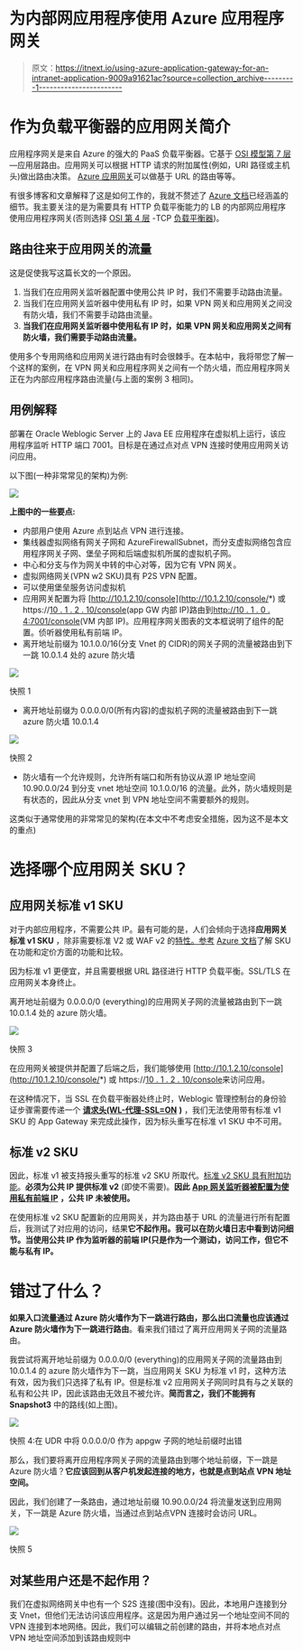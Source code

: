 # 为内部网应用程序使用 Azure 应用程序网关

> 原文：<https://itnext.io/using-azure-application-gateway-for-an-intranet-application-9009a91621ac?source=collection_archive---------1----------------------->

# 作为负载平衡器的应用网关简介

应用程序网关是来自 Azure 的强大的 PaaS 负载平衡器。它基于 [OSI 模型第 7 层](https://www.networkworld.com/article/3239677/the-osi-model-explained-and-how-to-easily-remember-its-7-layers.html) —应用层路由。应用网关可以根据 HTTP 请求的附加属性(例如，URI 路径或主机头)做出路由决策。 [Azure 应用网关](https://docs.microsoft.com/en-us/azure/application-gateway/overview)可以做基于 URL 的路由等等。

有很多博客和文章解释了这是如何工作的，我就不赘述了 [Azure 文档](https://docs.microsoft.com/en-us/azure/application-gateway/quick-create-portal)已经涵盖的细节。我主要关注的是为需要具有 HTTP 负载平衡能力的 LB 的内部网应用程序使用应用程序网关(否则选择 [OSI 第 4 层](https://www.networkworld.com/article/3239677/the-osi-model-explained-and-how-to-easily-remember-its-7-layers.html) -TCP [负载平衡器](https://docs.microsoft.com/en-us/azure/load-balancer/load-balancer-overview))。

## 路由往来于应用网关的流量

这是促使我写这篇长文的一个原因。

1.  当我们在应用网关监听器配置中使用公共 IP 时，我们不需要手动路由流量。
2.  当我们在应用网关监听器中使用私有 IP 时，如果 VPN 网关和应用网关之间没有防火墙，我们不需要手动路由流量。
3.  **当我们在应用网关监听器中使用私有 IP 时，如果 VPN 网关和应用网关之间有防火墙，我们需要手动路由流量。**

使用多个专用网络和应用网关进行路由有时会很棘手。在本帖中，我将带您了解一个这样的案例，在 VPN 网关和应用程序网关之间有一个防火墙，而应用程序网关正在为内部应用程序路由流量(与上面的案例 3 相同)。

## 用例解释

部署在 Oracle Weblogic Server 上的 Java EE 应用程序在虚拟机上运行，该应用程序监听 HTTP 端口 7001。目标是在通过点对点 VPN 连接时使用应用网关访问应用。

以下图(一种非常常见的架构)为例:

![](img/f40551e39d8725ebd04929fe8c29c650.png)

**上图中的一些要点:**

*   内部用户使用 Azure 点到站点 VPN 进行连接。
*   集线器虚拟网络有网关子网和 AzureFirewallSubnet，而分支虚拟网络包含应用程序网关子网、堡垒子网和后端虚拟机所属的虚拟机子网。
*   中心和分支与作为网关中转的中心对等，因为它有 VPN 网关。
*   虚拟网络网关(VPN w2 SKU)具有 P2S VPN 配置。
*   可以使用堡垒服务访问虚拟机
*   应用网关配置为将 [http://10.1.2.10/console](http://10.1.2.10/console/*) 或 https://[10 . 1 . 2 . 10/console](http://10.1.2.10/console/*)(app GW 内部 IP)路由到[http://10 . 1 . 0 . 4:7001/console](http://10.1.0.4:7001/console)(VM 内部 IP)。应用程序网关图表的文本框说明了组件的配置。侦听器使用私有前端 IP。
*   离开地址前缀为 10.1.0.0/16(分支 Vnet 的 CIDR)的网关子网的流量被路由到下一跳 10.0.1.4 处的 azure 防火墙

![](img/2f96d656d2aa8bd28c8c3c4acc614167.png)

快照 1

*   离开地址前缀为 0.0.0.0/0(所有内容)的虚拟机子网的流量被路由到下一跳 azure 防火墙 10.0.1.4

![](img/ec5419e3dc4d3519284ea45ede3c2a59.png)

快照 2

*   防火墙有一个允许规则，允许所有端口和所有协议从源 IP 地址空间 10.90.0.0/24 到分支 vnet 地址空间 10.1.0.0/16 的流量。此外，防火墙规则是有状态的，因此从分支 vnet 到 VPN 地址空间不需要额外的规则。

这类似于通常使用的非常常见的架构(在本文中不考虑安全措施，因为这不是本文的重点)

# 选择哪个应用网关 SKU？

## **应用网关标准 v1 SKU**

对于内部应用程序，不需要公共 IP。最有可能的是，人们会倾向于选择**应用网关标准 v1 SKU** ，除非需要标准 V2 或 WAF v2 的[特性。参考](https://docs.microsoft.com/en-us/azure/application-gateway/overview-v2#feature-comparison-between-v1-sku-and-v2-sku) [Azure 文档](https://docs.microsoft.com/en-us/azure/application-gateway/features)了解 SKU 在功能和定价方面的功能和比较。

因为标准 v1 更便宜，并且需要根据 URL 路径进行 HTTP 负载平衡。SSL/TLS 在应用网关本身终止。

离开地址前缀为 0.0.0.0/0 (everything)的应用网关子网的流量被路由到下一跳 10.0.1.4 处的 azure 防火墙。

![](img/dd18b6acc2f28c90e2030186836e43b5.png)

快照 3

在应用网关被提供并配置了后端之后，我们能够使用 [http://10.1.2.10/console](http://10.1.2.10/console/*) 或 https://[10 . 1 . 2 . 10/console](http://10.1.2.10/console/*)来访问应用。

在这种情况下，当 SSL 在负载平衡器处终止时，Weblogic 管理控制台的身份验证步骤需要传递一个 [**请求头(WL-代理-SSL=ON**](https://www.ateam-oracle.com/post/ssl-offloading-and-weblogic-server) **)** ，我们无法使用带有标准 v1 SKU 的 App Gateway 来完成此操作，因为标头重写在标准 v1 SKU 中不可用。

## 标准 v2 SKU

因此，标准 v1 被支持报头重写的标准 v2 SKU 所取代。[标准 v2 SKU 具有附加功能](https://docs.microsoft.com/en-us/azure/application-gateway/overview-v2#feature-comparison-between-v1-sku-and-v2-sku)。**必须为公共 IP 提供标准 v2** (即使不需要)。**因此** [**App 网关监听器被配置为使用私有前端 IP**](https://docs.microsoft.com/en-us/azure/application-gateway/application-gateway-faq#how-do-i-use-application-gateway-v2-with-only-private-frontend-ip-address) **，公共 IP 未被使用。**

在使用标准 v2 SKU 配置新的应用网关，并为路由基于 URL 的流量进行所有配置后，我测试了对应用的访问，结果**它不起作用。我可以在防火墙日志中看到访问细节。当使用公共 IP 作为监听器的前端 IP(只是作为一个测试)，访问工作，但它不能与私有 IP。**

# 错过了什么？

**如果入口流量通过 Azure 防火墙作为下一跳进行路由，那么出口流量也应该通过 Azure 防火墙作为下一跳进行路由**。看来我们错过了离开应用网关子网的流量路由。

我尝试将离开地址前缀为 0.0.0.0/0 (everything)的应用网关子网的流量路由到 10.0.1.4 的 azure 防火墙作为下一跳，当应用网关 SKU 为标准 v1 时，这种方法有效，因为我们只选择了私有 IP。但是标准 v2 应用网关子网同时具有与之关联的私有和公共 IP，因此该路由无效且不被允许。**简而言之，我们不能拥有 Snapshot3** 中的路线(如上图)。

![](img/228dcdf5235286d197b118efa96a6ddd.png)

快照 4:在 UDR 中将 0.0.0.0/0 作为 appgw 子网的地址前缀时出错

那么，我们要将离开应用程序网关子网的流量路由到哪个地址前缀，下一跳是 Azure 防火墙？**它应该回到从客户机发起连接的地方，也就是点到站点 VPN 地址空间。**

因此，我们创建了一条路由，通过地址前缀 10.90.0.0/24 将流量发送到应用网关，下一跳是 Azure 防火墙，当通过点到站点VPN 连接时会访问 URL。

![](img/cfd2dbe8c2ebb7e024aca9a2d09fca2d.png)

快照 5

## **对某些用户还是不起作用？**

我们在虚拟网络网关中也有一个 S2S 连接(图中没有)。因此，本地用户连接到分支 Vnet，但他们无法访问该应用程序。这是因为用户通过另一个地址空间不同的 VPN 连接到本地网络。因此，我们可以编辑之前创建的路由，并将本地点对点 VPN 地址空间添加到该路由规则中